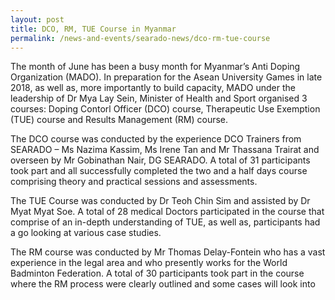 ```yaml
---
layout: post
title: DCO, RM, TUE Course in Myanmar
permalink: /news-and-events/searado-news/dco-rm-tue-course
---
```

The month of June has been a busy month for Myanmar’s Anti Doping Organization (MADO). In preparation for the Asean University Games in late 2018, as well as, more importantly to build capacity, MADO under the leadership of Dr Mya Lay Sein, Minister of Health and Sport organised 3 courses: Doping Contorl Officer (DCO) course, Therapeutic Use Exemption (TUE) course and Results Management (RM) course.

The DCO course was conducted by the experience DCO Trainers from SEARADO – Ms Nazima Kassim, Ms Irene Tan and Mr Thassana Trairat and overseen by Mr Gobinathan Nair, DG SEARADO. A total of 31 participants took part and all successfully completed the two and a half days course comprising theory and practical sessions and assessments.

The TUE Course was conducted by Dr Teoh Chin Sim and assisted by Dr Myat Myat Soe. A total of 28 medical Doctors participated in the course that comprise of an in-depth understanding of TUE, as well as, participants had a go looking at various case studies.

The RM course was conducted by Mr Thomas Delay-Fontein who has a vast experience in the legal area and who presently works for the World Badminton Federation. A total of 30 participants took part in the course where the RM process were clearly outlined and some cases will look into

